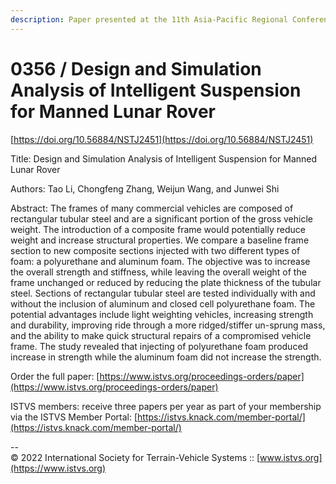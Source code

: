 ```yaml
---
description: Paper presented at the 11th Asia-Pacific Regional Conference of the ISTVS
---
```


# 0356 / Design and Simulation Analysis of Intelligent Suspension for Manned Lunar Rover

[https://doi.org/10.56884/NSTJ2451](https://doi.org/10.56884/NSTJ2451)

Title: Design and Simulation Analysis of Intelligent Suspension for Manned Lunar Rover

Authors: Tao Li, Chongfeng Zhang, Weijun Wang, and Junwei Shi

Abstract: The frames of many commercial vehicles are composed of rectangular tubular steel and are a significant portion of the gross vehicle weight. The introduction of a composite frame would potentially reduce weight and increase structural properties. We compare a baseline frame section to new composite sections injected with two different types of foam: a polyurethane and aluminum foam. The objective was to increase the overall strength and stiffness, while leaving the overall weight of the frame unchanged or reduced by reducing the plate thickness of the tubular steel. Sections of rectangular tubular steel are tested individually with and without the inclusion of aluminum and closed cell polyurethane foam. The potential advantages include light weighting vehicles, increasing strength and durability, improving ride through a more ridged/stiffer un-sprung mass, and the ability to make quick structural repairs of a compromised vehicle frame. The study revealed that injecting of polyurethane foam produced increase in strength while the aluminum foam did not increase the strength.

Order the full paper: [https://www.istvs.org/proceedings-orders/paper](https://www.istvs.org/proceedings-orders/paper)

ISTVS members: receive three papers per year as part of your membership via the ISTVS Member Portal: [https://istvs.knack.com/member-portal/](https://istvs.knack.com/member-portal/)

\--\
© 2022 International Society for Terrain-Vehicle Systems :: [www.istvs.org](https://www.istvs.org)

